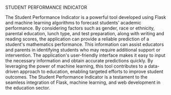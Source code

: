STUDENT PERFORMANCE INDICATOR

The Student Performance Indicator is a powerful tool developed using Flask and machine learning algorithms to forecast students' academic performance. By considering factors such as gender, race or ethnicity, parental education, lunch type, and test preparation, along with writing and reading scores, the application can provide a reliable prediction of a student's mathematics performance. This information can assist educators and parents in identifying students who may require additional support or intervention. The application's user-friendly interface makes it easy to input the necessary information and obtain accurate predictions quickly. By leveraging the power of machine learning, this tool contributes to a data-driven approach to education, enabling targeted efforts to improve student outcomes. The Student Performance Indicator is a testament to the seamless integration of Flask, machine learning, and web development in the education sector.
